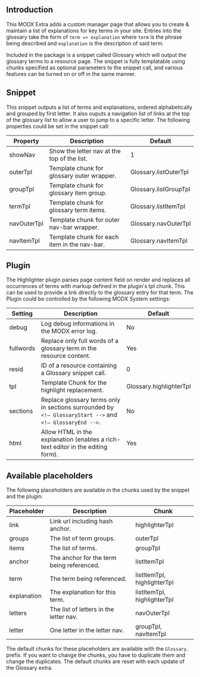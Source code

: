 ## Introduction
This MODX Extra adds a custom manager page that allows you to create & maintain
a list of explanations for key terms in your site. Entries into the glossary 
take the form of `term => explanation` where `term` is the phrase being 
described and `explanation` is the description of said term.

Included in the package is a snippet called Glossary which will output the 
glossary terms to a resource page. The snippet is fully templatable using 
chunks specified as optional parameters to the snippet call, and various 
features can be turned on or off in the same manner.

## Snippet
This snippet outputs a list of terms and explanations, ordered alphabetically 
and grouped by first letter. It also ouputs a navigation list of links at the 
top of the glossary list to allow a user to jump to a specific letter.
The following properties could be set in the snippet call:

Property | Description | Default
---------|-------------|--------
showNav | Show the letter nav at the top of the list. | 1
outerTpl | Template chunk for glossary outer wrapper. | Glossary.listOuterTpl
groupTpl | Template chunk for glossary item group. | Glossary.listGroupTpl
termTpl | Template chunk for glossary term items. | Glossary.listItemTpl
navOuterTpl | Template chunk for outer nav-bar wrapper. | Glossary.navOuterTpl
navItemTpl | Template chunk for each item in the nav-bar. | Glossary.navItemTpl

## Plugin
The Highlighter plugin parses page content field on render and replaces all
occurrences of terms with markup defined in the plugin's tpl chunk. This can be
used to provide a link directly to the glossary entry for that term. The Plugin 
could be controlled by the following MODX System settings:

Setting | Description | Default
------------|---------|--------
debug | Log debug informations in the MODX error log. | No
fullwords | Replace only full words of a glossary term in the resource content. | Yes
resid | ID of a resource containing a Glossary snippet call. | 0
tpl | Template Chunk for the highlight replacement. | Glossary.highlighterTpl
sections | Replace glossary terms only in sections surrounded by `<!— GlossaryStart -->` and `<!— GlossaryEnd -->`. | No
html | Allow HTML in the explanation (enables a rich-text editor in the editing form). | Yes

## Available placeholders
The following placeholders are available in the chunks used by the snippet and
the plugin:

Placeholder | Description | Chunk
------------|-------------|------
link | Link url including hash anchor. | highlighterTpl
groups | The list of term groups. | outerTpl
items | The list of terms. | groupTpl
anchor | The anchor for the term being referenced. | listItemTpl
term | The term being referenced. | listItemTpl, highlighterTpl
explanation | The explanation for this term. | listItemTpl, highlighterTpl
letters | The list of letters in the letter nav. | navOuterTpl
letter | One letter in the letter nav. | groupTpl, navItemTpl

The default chunks for these placeholders are available with the `Glossary.`
prefix. If you want to change the chunks, you have to duplicate them and
change the duplicates. The default chunks are reset with each update of the 
Glossary extra.